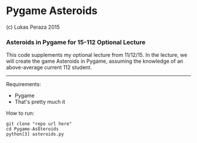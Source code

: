 Pygame Asteroids
================
(c) Lukas Peraza 2015
### Asteroids in Pygame for 15-112 Optional Lecture ###
This code supplements my optional lecture from 11/12/15. In the lecture, we will create the game Asteroids in Pygame, assuming the knowledge of an above-average current 112 student.

---
Requirements:
- Pygame
- That's pretty much it

How to run:

    git clone "repo url here"
    cd Pygame-Asßteroids
    python[3] asteroids.py
